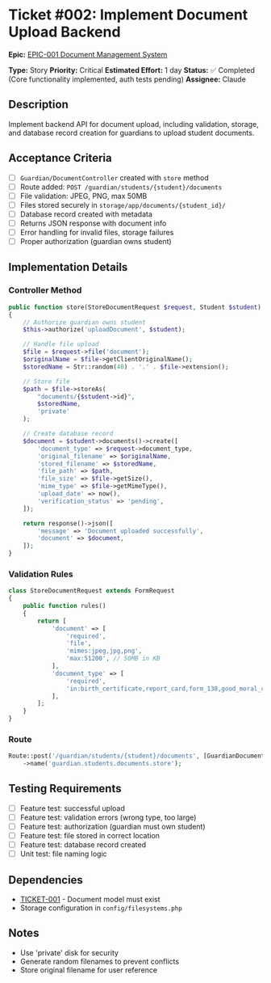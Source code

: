 # Ticket #002: Implement Document Upload Backend

**Epic:** [EPIC-001 Document Management System](./EPIC-001-document-management-system.md)

**Type:** Story
**Priority:** Critical
**Estimated Effort:** 1 day
**Status:** ✅ Completed (Core functionality implemented, auth tests pending)
**Assignee:** Claude

## Description

Implement backend API for document upload, including validation, storage, and database record creation for guardians to upload student documents.

## Acceptance Criteria

- [ ] `Guardian/DocumentController` created with `store` method
- [ ] Route added: `POST /guardian/students/{student}/documents`
- [ ] File validation: JPEG, PNG, max 50MB
- [ ] Files stored securely in `storage/app/documents/{student_id}/`
- [ ] Database record created with metadata
- [ ] Returns JSON response with document info
- [ ] Error handling for invalid files, storage failures
- [ ] Proper authorization (guardian owns student)

## Implementation Details

### Controller Method

```php
public function store(StoreDocumentRequest $request, Student $student)
{
    // Authorize guardian owns student
    $this->authorize('uploadDocument', $student);

    // Handle file upload
    $file = $request->file('document');
    $originalName = $file->getClientOriginalName();
    $storedName = Str::random(40) . '.' . $file->extension();

    // Store file
    $path = $file->storeAs(
        "documents/{$student->id}",
        $storedName,
        'private'
    );

    // Create database record
    $document = $student->documents()->create([
        'document_type' => $request->document_type,
        'original_filename' => $originalName,
        'stored_filename' => $storedName,
        'file_path' => $path,
        'file_size' => $file->getSize(),
        'mime_type' => $file->getMimeType(),
        'upload_date' => now(),
        'verification_status' => 'pending',
    ]);

    return response()->json([
        'message' => 'Document uploaded successfully',
        'document' => $document,
    ]);
}
```

### Validation Rules

```php
class StoreDocumentRequest extends FormRequest
{
    public function rules()
    {
        return [
            'document' => [
                'required',
                'file',
                'mimes:jpeg,jpg,png',
                'max:51200', // 50MB in KB
            ],
            'document_type' => [
                'required',
                'in:birth_certificate,report_card,form_138,good_moral_certificate,other'
            ],
        ];
    }
}
```

### Route

```php
Route::post('/guardian/students/{student}/documents', [GuardianDocumentController::class, 'store'])
    ->name('guardian.students.documents.store');
```

## Testing Requirements

- [ ] Feature test: successful upload
- [ ] Feature test: validation errors (wrong type, too large)
- [ ] Feature test: authorization (guardian must own student)
- [ ] Feature test: file stored in correct location
- [ ] Feature test: database record created
- [ ] Unit test: file naming logic

## Dependencies

- [TICKET-001](./TICKET-001-create-document-model-migration.md) - Document model must exist
- Storage configuration in `config/filesystems.php`

## Notes

- Use 'private' disk for security
- Generate random filenames to prevent conflicts
- Store original filename for user reference
